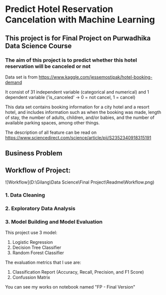 # Predict Hotel Reservation Cancelation with Machine Learning

## This project is for Final Project on Purwadhika Data Science Course

### The aim of this project is to predict whether this hotel reservation will be canceled or not

Data set is from https://www.kaggle.com/jessemostipak/hotel-booking-demand

It consist of 31 independent variable (categorical and numerical) and 1 dependent variable ('is_canceled' -> 0 = not cancel, 1 = cancel)

This data set contains booking information for a city hotel and a resort hotel, and includes information such as when the booking was made, 
length of stay, the number of adults, children, and/or babies, and the number of available parking spaces, among other things.

The description of all feature can be read on https://www.sciencedirect.com/science/article/pii/S2352340918315191

## Business Problem


## Workflow of Project:

![Workflow](D:\Gilang\Data Science\Final Project\Readme\Workflow.png)


### 1. Data Cleaning
### 2. Exploratory Data Analysis
### 3. Model Building and Model Evaluation 

This project use 3 model:
1. Logistic Regression
2. Decision Tree Classifier
3. Random Forest Classifier

The evaluation metrics that I use are:
1. Classification Report (Accuracy, Recall, Precision, and F1 Score)
2. Confussion Matrix

You can see my works on notebook named "FP - Final Version"
